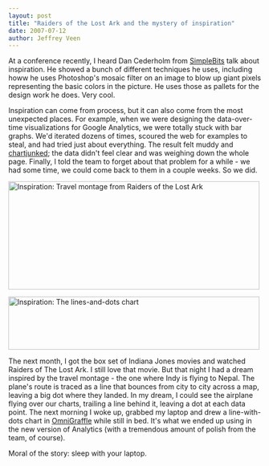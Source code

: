 ```yaml
---
layout: post
title: "Raiders of the Lost Ark and the mystery of inspiration"
date: 2007-07-12
author: Jeffrey Veen
---
```

At a conference recently, I heard Dan Cederholm from <a href="http://simplebits.com">SimpleBits</a> talk about inspiration. He showed a bunch of different techniques he uses, including howw he uses Photoshop's mosaic filter on an image to blow up giant pixels representing the basic colors in the picture. He uses those as pallets for the design work he does. Very cool.

Inspiration can come from process, but it can also come from the most unexpected places. For example, when we were designing the data-over-time visualizations for Google Analytics, we were totally stuck with bar graphs. We'd iterated dozens of times, scoured the web for examples to steal, and had tried just about everything. The result felt muddy and <a href="http://www.veen.com/jeff/archives/000071.html">chartjunked</a>; the data didn't feel clear and was weighing down the whole page. Finally, I told the team to forget about that problem for a while - we had some time, we could come back to them in a couple weeks. So we did.

<a href="http://www.flickr.com/photos/veen/783891052/" title="Photo Sharing"><img src="http://farm2.static.flickr.com/1244/783891052_8714746f41.jpg" width="500" height="216" alt="Inspiration: Travel montage from Raiders of the Lost Ark" /></a>

<a href="http://www.flickr.com/photos/veen/783890816/" title="Photo Sharing"><img src="http://farm2.static.flickr.com/1406/783890816_c2098c0bcd.jpg" width="500" height="106" alt="Inspiration: The lines-and-dots chart" /></a>

The next month, I got the box set of Indiana Jones movies and watched Raiders of The Lost Ark. I still love that movie. But that night I had a dream inspired by the travel montage - the one where Indy is flying to Nepal. The plane's route is traced as a line that bounces from city to city across a map, leaving a big dot where they landed. In my dream, I could see the airplane flying over our charts, trailing a line behind it, leaving a dot at each data point. The next morning I woke up, grabbed my laptop and drew a line-with-dots chart in <a href="http://www.omnigroup.com/applications/omnigraffle/">OmniGraffle</a> while still in bed. It's what we ended up using in the new version of Analytics (with a tremendous amount of polish from the team, of course).

Moral of the story: sleep with your laptop.
